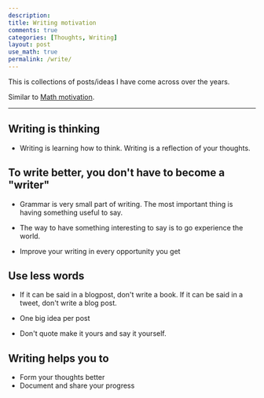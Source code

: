 ```yaml
---
description: 
title: Writing motivation
comments: true
categories: [Thoughts, Writing]
layout: post
use_math: true
permalink: /write/
---
```



This is collections of posts/ideas I have come across over the years.

Similar to [Math motivation](/math).

***
## Writing is thinking

- Writing is learning how to think. Writing is a reflection of your thoughts.

## To write better, you don't have to become a "writer"

- Grammar is very small part of writing. The most important thing is having something useful to say.

- The way to have something interesting to say is to go experience the world.

- Improve your writing in every opportunity you get

## Use less words

- If it can be said in a blogpost, don't write a book. If it can be said in a tweet, don't write a blog post.

- One big idea per post

- Don't quote make it yours and say it yourself.

## Writing helps you to 

- Form your thoughts better
- Document and share your progress
